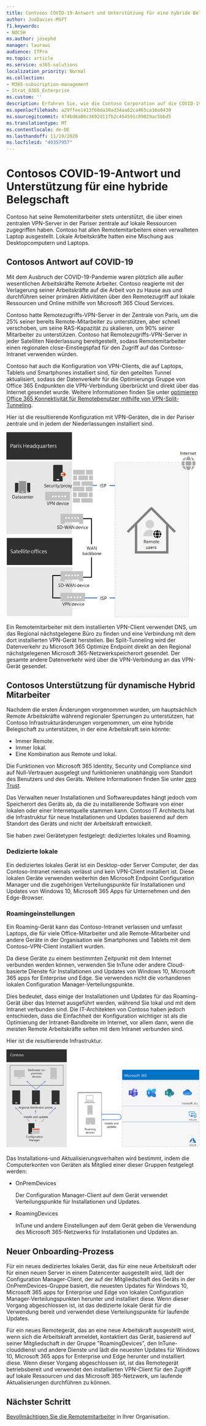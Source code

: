 ```yaml
---
title: Contosos COVID-19-Antwort und Unterstützung für eine hybride Belegschaft
author: JoeDavies-MSFT
f1.keywords:
- NOCSH
ms.author: josephd
manager: laurawi
audience: ITPro
ms.topic: article
ms.service: o365-solutions
localization_priority: Normal
ms.collection:
- M365-subscription-management
- Strat_O365_Enterprise
ms.custom: ''
description: Erfahren Sie, wie die Contoso Corporation auf die COVID-19-Pandemie reagiert und Ihre Software-Installations-und Update Infrastruktur für eine Hybrid Belegschaft entwickelt hat.
ms.openlocfilehash: a29ffee1413f60da30ad34aa62ca465ca16e0430
ms.sourcegitcommit: 474bd6a86c3692d11fb2c454591c89029ac5bbd5
ms.translationtype: MT
ms.contentlocale: de-DE
ms.lasthandoff: 11/19/2020
ms.locfileid: "49357957"
---
```

# <a name="contosos-covid-19-response-and-support-for-a-hybrid-workforce"></a>Contosos COVID-19-Antwort und Unterstützung für eine hybride Belegschaft

Contoso hat seine Remotemitarbeiter stets unterstützt, die über einen zentralen VPN-Server in der Pariser zentrale auf lokale Ressourcen zugegriffen haben. Contoso hat allen Remotemitarbeitern einen verwalteten Laptop ausgestellt. Lokale Arbeitskräfte hatten eine Mischung aus Desktopcomputern und Laptops.

## <a name="contosos-response-to-covid-19"></a>Contosos Antwort auf COVID-19

Mit dem Ausbruch der COVID-19-Pandemie waren plötzlich alle außer wesentlichen Arbeitskräfte Remote Arbeiter. Contoso reagierte mit der Verlagerung seiner Arbeitskräfte auf die Arbeit von zu Hause aus und durchführen seiner primären Aktivitäten über den Remotezugriff auf lokale Ressourcen und Online mithilfe von Microsoft 365 Cloud Services.

Contoso hatte Remotezugriffs-VPN-Server in der Zentrale von Paris, um die 25% seiner bereits Remote-Mitarbeiter zu unterstützen, aber schnell verschoben, um seine RAS-Kapazität zu skalieren, um 90% seiner Mitarbeiter zu unterstützen. Contoso hat Remotezugriffs-VPN-Server in jeder Satelliten Niederlassung bereitgestellt, sodass Remotemitarbeiter einen regionalen close-Einstiegspfad für den Zugriff auf das Contoso-Intranet verwenden würden.

Contoso hat auch die Konfiguration von VPN-Clients, die auf Laptops, Tablets und Smartphones installiert sind, für den geteilten Tunnel aktualisiert, sodass der Datenverkehr für die Optimierungs Gruppe von Office 365 Endpunkten die VPN-Verbindung überbrückt und direkt über das Internet gesendet wurde. Weitere Informationen finden Sie unter [optimieren Office 365 Konnektivität für Remotebenutzer mithilfe von VPN-Split-Tunneling](../enterprise/microsoft-365-vpn-split-tunnel.md).

Hier ist die resultierende Konfiguration mit VPN-Geräten, die in der Pariser zentrale und in jedem der Niederlassungen installiert sind. 

![Contosos VPN-Infrastruktur](../media/contoso-hybrid-workforce/contoso-vpn-infrastructure.png)

Ein Remotemitarbeiter mit dem installierten VPN-Client verwendet DNS, um das Regional nächstgelegene Büro zu finden und eine Verbindung mit dem dort installierten VPN-Gerät herstellen. Bei Split-Tunneling wird der Datenverkehr zu Microsoft 365 Optimize Endpoint direkt an den Regional nächstgelegenen Microsoft 365-Netzwerkspeicherort gesendet. Der gesamte andere Datenverkehr wird über die VPN-Verbindung an das VPN-Gerät gesendet.

## <a name="contosos-support-for-a-dynamic-hybrid-workforce"></a>Contosos Unterstützung für dynamische Hybrid Mitarbeiter

Nachdem die ersten Änderungen vorgenommen wurden, um hauptsächlich Remote Arbeitskräfte während regionaler Sperrungen zu unterstützen, hat Contoso Infrastrukturänderungen vorgenommen, um eine hybride Belegschaft zu unterstützen, in der eine Arbeitskraft sein könnte:

- Immer Remote.
- Immer lokal.
- Eine Kombination aus Remote und lokal.

Die Funktionen von Microsoft 365 Identity, Security und Compliance sind auf Null-Vertrauen ausgelegt und funktionieren unabhängig vom Standort des Benutzers und des Geräts. Weitere Informationen finden Sie unter [zero Trust](https://www.microsoft.com/security/business/zero-trust).

Das Verwalten neuer Installationen und Softwareupdates hängt jedoch vom Speicherort des Geräts ab, da die zu installierende Software von einer lokalen oder einer Internetquelle stammen kann. Contoso IT Architects hat die Infrastruktur für neue Installationen und Updates basierend auf dem Standort des Geräts und nicht der Arbeitskraft entwickelt.

Sie haben zwei Gerätetypen festgelegt: dediziertes lokales und Roaming.

### <a name="dedicated-on-premises"></a>Dedizierte lokale

Ein dediziertes lokales Gerät ist ein Desktop-oder Server Computer, der das Contoso-Intranet niemals verlässt und kein VPN-Client installiert ist. Diese lokalen Geräte verwenden weiterhin den Microsoft Endpoint Configuration Manager und die zugehörigen Verteilungspunkte für Installationen und Updates von Windows 10, Microsoft 365 Apps für Unternehmen und den Edge-Browser.

### <a name="roaming"></a>Roamingeinstellungen

Ein Roaming-Gerät kann das Contoso-Intranet verlassen und umfasst Laptops, die für viele Office-Mitarbeiter und alle Remote-Mitarbeiter und andere Geräte in der Organisation wie Smartphones und Tablets mit dem Contoso-VPN-Client installiert wurden. 

Da diese Geräte zu einem bestimmten Zeitpunkt mit dem Internet verbunden werden können, verwenden Sie InTune oder andere Cloud-basierte Dienste für Installationen und Updates von Windows 10, Microsoft 365 apps for Enterprise und Edge. Sie verwenden nicht die vorhandenen lokalen Configuration Manager-Verteilungspunkte.

Dies bedeutet, dass einige der Installationen und Updates für das Roaming-Gerät über das Internet ausgeführt werden, während Sie lokal und mit dem Intranet verbunden sind. Die IT-Architekten von Contoso haben jedoch entschieden, dass die Einfachheit der Konfiguration wichtiger ist als die Optimierung der Intranet-Bandbreite im Internet, vor allem dann, wenn die meisten Remote Arbeitskräfte selten mit dem Intranet verbunden sind.

Hier ist die resultierende Infrastruktur.

![Installierte und aktualisierte Infrastruktur von Contoso](../media/contoso-hybrid-workforce/contoso-updates-infrastructure.png)

Das Installations-und Aktualisierungsverhalten wird bestimmt, indem die Computerkonten von Geräten als Mitglied einer dieser Gruppen festgelegt werden:

- OnPremDevices

  Der Configuration Manager-Client auf dem Gerät verwendet Verteilungspunkte für Installationen und Updates.

- RoamingDevices

  InTune und andere Einstellungen auf dem Gerät geben die Verwendung des Microsoft 365-Netzwerks für Installationen und Updates an.

## <a name="new-onboarding-process"></a>Neuer Onboarding-Prozess

Für ein neues dediziertes lokales Gerät, das für eine neue Arbeitskraft oder für einen neuen Server in einem Datencenter ausgestellt wird, lädt der Configuration Manager-Client, der auf der Mitgliedschaft des Geräts in der OnPremDevices-Gruppe basiert, die neuesten Updates für Windows 10, Microsoft 365 apps for Enterprise und Edge von lokalen Configuration Manager-Verteilungspunkten herunter und installiert diese. Wenn dieser Vorgang abgeschlossen ist, ist das dedizierte lokale Gerät für die Verwendung bereit und verwendet diese Verteilungspunkte für laufende Updates.

Für ein neues Remotegerät, das an eine neue Arbeitskraft ausgestellt wird, wenn sich die Arbeitskraft anmeldet, kontaktiert das Gerät, basierend auf seiner Mitgliedschaft in der Gruppe "RoamingDevices", den InTune-clouddienst und andere Dienste und lädt die neuesten Updates für Windows 10, Microsoft 365 apps for Enterprise und Edge herunter und installiert diese. Wenn dieser Vorgang abgeschlossen ist, ist das Remotegerät betriebsbereit und verwendet den installierten VPN-Client für den Zugriff auf lokale Ressourcen und das Microsoft 365-Netzwerk, um laufende Aktualisierungen durchführen zu können.

## <a name="next-step"></a>Nächster Schritt

[Bevollmächtigen Sie die Remotemitarbeiter](empower-people-to-work-remotely.md) in Ihrer Organisation.
